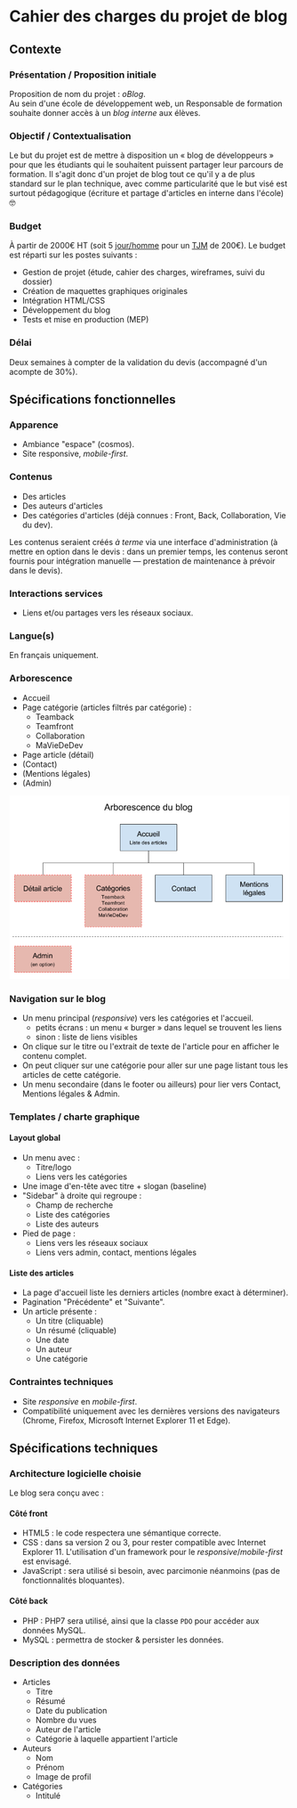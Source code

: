 # Cahier des charges du projet de blog

## Contexte

### Présentation / Proposition initiale

Proposition de nom du projet : _oBlog_.  
Au sein d'une école de développement web, un Responsable de formation souhaite donner accès à un _blog interne_ aux élèves.

### Objectif / Contextualisation

Le but du projet est de mettre à disposition un « blog de développeurs » pour que les étudiants qui le souhaitent puissent partager leur parcours de formation. Il s'agit donc d'un projet de blog tout ce qu'il y a de plus standard sur le plan technique, avec comme particularité que le but visé est surtout pédagogique (écriture et partage d'articles en interne dans l'école) :nerd_face:

### Budget

À partir de 2000€ HT (soit 5 [jour/homme](https://fr.wiktionary.org/wiki/jour-homme) pour un [TJM](https://fr.wikipedia.org/wiki/Taux_journalier_moyen) de 200€). Le budget est réparti sur les postes suivants :
- Gestion de projet (étude, cahier des charges, wireframes, suivi du dossier)
- Création de maquettes graphiques originales
- Intégration HTML/CSS
- Développement du blog
- Tests et mise en production (MEP)

### Délai

Deux semaines à compter de la validation du devis (accompagné d'un acompte de 30%).

## Spécifications fonctionnelles

### Apparence

- Ambiance "espace" (cosmos).
- Site responsive, _mobile-first_.

### Contenus

- Des articles
- Des auteurs d'articles
- Des catégories d'articles (déjà connues : Front, Back, Collaboration, Vie du dev).

Les contenus seraient créés _à terme_ via une interface d'administration (à mettre en option dans le devis : dans un premier temps, les contenus seront fournis pour intégration manuelle — prestation de maintenance à prévoir dans le devis).

### Interactions services

- Liens et/ou partages vers les réseaux sociaux.

### Langue(s)

En français uniquement.

### Arborescence

- Accueil
- Page catégorie (articles filtrés par catégorie) :
    - Teamback
    - Teamfront
    - Collaboration
    - MaVieDeDev
- Page article (détail)
- (Contact)
- (Mentions légales)
- (Admin)

![](arborescence.png)

### Navigation sur le blog

- Un menu principal (_responsive_) vers les catégories et l'accueil.
  - petits écrans : un menu « burger » dans lequel se trouvent les liens
  - sinon : liste de liens visibles
- On clique sur le titre ou l'extrait de texte de l'article pour en afficher le contenu complet.
- On peut cliquer sur une catégorie pour aller sur une page listant tous les articles de cette catégorie.
- Un menu secondaire (dans le footer ou ailleurs) pour lier vers Contact, Mentions légales & Admin.

### Templates / charte graphique

#### Layout global

- Un menu avec :
    - Titre/logo
    - Liens vers les catégories
- Une image d'en-tête avec titre + slogan (baseline)
- "Sidebar" à droite qui regroupe :
    - Champ de recherche
    - Liste des catégories
    - Liste des auteurs
- Pied de page :
    - Liens vers les réseaux sociaux
    - Liens vers admin, contact, mentions légales

#### Liste des articles

- La page d'accueil liste les derniers articles (nombre exact à déterminer).
- Pagination "Précédente" et "Suivante".
- Un article présente :
    - Un titre (cliquable)
    - Un résumé (cliquable)
    - Une date
    - Un auteur
    - Une catégorie

### Contraintes techniques

- Site _responsive_ en _mobile-first_.
- Compatibilité uniquement avec les dernières versions des navigateurs (Chrome, Firefox, Microsoft Internet Explorer 11 et Edge).

## Spécifications techniques

### Architecture logicielle choisie

Le blog sera conçu avec :

#### Côté front

- HTML5 : le code respectera une sémantique correcte.
- CSS : dans sa version 2 ou 3, pour rester compatible avec Internet Explorer 11. L'utilisation d'un framework pour le _responsive_/_mobile-first_ est envisagé.
- JavaScript : sera utilisé si besoin, avec parcimonie néanmoins (pas de fonctionnalités bloquantes).

#### Côté back

- PHP : PHP7 sera utilisé, ainsi que la classe `PDO` pour accéder aux données MySQL.
- MySQL : permettra de stocker & persister les données.

### Description des données

- Articles
  - Titre
  - Résumé
  - Date du publication
  - Nombre du vues
  - Auteur de l'article
  - Catégorie à laquelle appartient l'article
- Auteurs
  - Nom
  - Prénom
  - Image de profil
- Catégories
  - Intitulé
